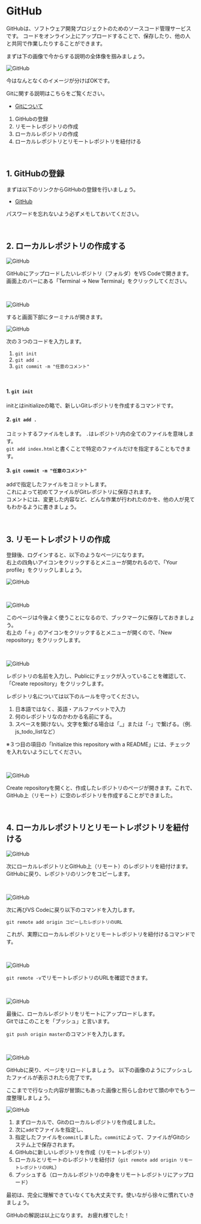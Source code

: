 # GitHub

GitHubは、ソフトウェア開発プロジェクトのためのソースコード管理サービスです。
コードをオンライン上にアップロードすることで、保存したり、他の人と共同で作業したりすることができます。

まずは下の画像で今からする説明の全体像を掴みましょう。

![GitHub](img/github_explain1.jpg)

今はなんとなくのイメージが分けばOKです。


Gitに関する説明はこちらをご覧ください。

- [Gitについて]()

1. GitHubの登録
2. リモートレポジトリの作成
3. ローカルレポジトリの作成
4. ローカルレポジトリとリモートレポジトリを紐付ける

<br>

## 1. GitHubの登録

まずは以下のリンクからGitHubの登録を行いましょう。
- [GitHub](https://github.com/)

パスワードを忘れないよう必ずメモしておいてください。

<br>

## 2. ローカルレポジトリの作成する

![GitHub](img/github4.png)

GitHubにアップロードしたいレポジトリ（フォルダ）をVS Codeで開きます。
画面上のバーにある「Terminal → New Terminal」をクリックしてください。

<br>

![GitHub](img/github5.png)

すると画面下部にターミナルが開きます。


![GitHub](img/github6.png)

次の３つのコードを入力します。
1. `git init`
2. `git add .`
3. `git commit -m "任意のコメント"`

<br>

#### 1.  `git init`

initとはinitializeの略で、新しいGitレポジトリを作成するコマンドです。

#### 2.  `git add .`

コミットするファイルをします。
`.`はレポジトリ内の全てのファイルを意味します。<br>
`git add index.html`と書くことで特定のファイルだけを指定することもできます。


#### 3. `git commit -m "任意のコメント"`
addで指定したファイルをコミットします。<br>
これによって初めてファイルがGitレポジトリに保存されます。<br>
コメントには、変更した内容など、どんな作業が行われたのかを、他の人が見てもわかるように書きましょう。

<br>


## 3. リモートレポジトリの作成


登録後、ログインすると、以下のようなページになります。<br>
右上の四角いアイコンをクリックするとメニューが開かれるので、「Your profile」をクリックしましょう。

![GitHub](img/github1.png)

<br>

![GitHub](img/github2.png)

このページは今後よく使うことになるので、ブックマークに保存しておきましょう。<br>
右上の「＋」のアイコンをクリックするとメニューが開くので、「New repository」をクリックします。


<br>

![GitHub](img/github3-1.png)

レポジトリの名前を入力し、Publicにチェックが入っていることを確認して、「Create repository」をクリックします。

レポジトリ名については以下のルールを守ってください。

1. 日本語ではなく、英語・アルファベットで入力
2. 何のレポジトリなのかわかる名前にする。
3. スペースを開けない。文字を繋げる場合は「_」または「-」で繋げる。（例. js_todo_listなど）

※３つ目の項目の「Initialize this repository with a README」には、チェックを入れないようにしてください。

<br>

![GitHub](img/github3-2.png)

Create repositoryを開くと、作成したレポジトリのページが開きます。これで、GitHub上（リモート）に空のレポジトリを作成することができました。

<br>



## 4. ローカルレポジトリとリモートレポジトリを紐付ける

![GitHub](img/github7.png)

次にローカルレポジトリとGitHub上（リモート）のレポジトリを紐付けます。
GitHubに戻り、レポジトリのリンクをコピーします。

<br>

![GitHub](img/github8.png)

次に再びVS Codeに戻り以下のコマンドを入力します。

`git remote add origin コピーしたレポジトリのURL`

これが、実際にローカルレポジトリとリモートレポジトリを紐付けるコマンドです。

<br>

![GitHub](img/github9.png)


`git remote -v`でリモートレポジトリのURLを確認できます。

<br>

![GitHub](img/github10.png)

最後に、ローカルレポジトリをリモートにアップロードします。<br>
Gitではこのことを「プッシュ」と言います。

`git push origin master`のコマンドを入力します。

<br>

![GitHub](img/github11.png)

GitHubに戻り、ページをリロードしましょう。
以下の画像のようにプッシュしたファイルが表示されたら完了です。

ここまでで行なった内容が冒頭にもあった画像と照らし合わせて頭の中でもう一度整理しましょう。

![GitHub](img/github_explain1.jpg)

1. まずローカルで、Gitのローカルレポジトリを作成しました。
2. 次に`add`でファイルを指定し、
3. 指定したファイルを`commit`しました。`commit`によって、ファイルがGitのシステム上で保存されます。
4. GitHubに新しいレポジトリを作成（リモートレポジトリ）
5. ローカルとリモートのレポジトリを紐付け（`git remote add origin リモートレポジトリのURL`）
6. プッシュする（ローカルレポジトリの中身をリモートレポジトリにアップロード）

最初は、完全に理解できていなくても大丈夫です。使いながら徐々に慣れていきましょう。

GitHubの解説は以上になります。
お疲れ様でした！



